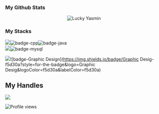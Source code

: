 ### My Github Stats
<p align="center"> <img src="https://github-readme-stats.vercel.app/api?username=LUCKYYASMIN&show_icons=true&count_private=true&theme=dark" alt="Lucky Yasmin" />

### My Stacks
<img src="https://img.shields.io/badge/Languages-f5d30a5?style=for-the-badge&logo=plex&logoColor=FFFFFF">![badge-cpp](https://img.shields.io/badge/c%2B%2B-f5d30a?style=for-the-badge&logo=c%2B%2B&logoColor=20fcfee&labelColor=f5d30a)![badge-java](https://img.shields.io/badge/java-f5d30a?style=for-the-badge&logo=java&logoColor=f5d30a&labelColor=f5d30a) <br/>
<img src="https://img.shields.io/badge/Database-f5d30a?style=for-the-badge&logo=Redis&logoColor=FFFFFF">![badge-mysql](https://img.shields.io/badge/mysql-f5d30a?style=for-the-badge&logo=mysql&logoColor=f5d30a&labelColor=f5d30a)
 
 <img src="https://img.shields.io/badge/Database-f5d30a?style=for-the-badge&logo=Redis&logoColor=FFFFFF">![badge-Graphic Design](https://img.shields.io/badge/Graphic Desig-f5d30a?style=for-the-badge&logo=Graphic Desig&logoColor=f5d30a&labelColor=f5d30a)
 

## My Handles

 [<img src="https://img.shields.io/badge/LUCKYYASMIN-f5d30a?style=for-the-badge&logo=github&logoColor=f5d30a">](https://profile-summary-for-github.com/user/LUCKYYASMIN) 
 
 
![Profile views](https://gpvc.arturio.dev/LUCKYYASMIN)

